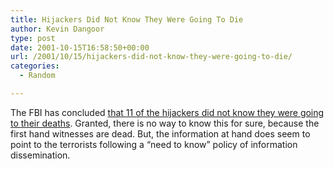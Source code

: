 ```yaml
---
title: Hijackers Did Not Know They Were Going To Die
author: Kevin Dangoor
type: post
date: 2001-10-15T16:58:50+00:00
url: /2001/10/15/hijackers-did-not-know-they-were-going-to-die/
categories:
  - Random

---
```

The FBI has concluded [that 11 of the hijackers did not know they were going to their deaths][1]. Granted, there is no way to know this for sure, because the first hand witnesses are dead. But, the information at hand does seem to point to the terrorists following a &#8220;need to know&#8221; policy of information dissemination.

 [1]: http://www.observer.co.uk/waronterrorism/story/0,1373,573707,00.html